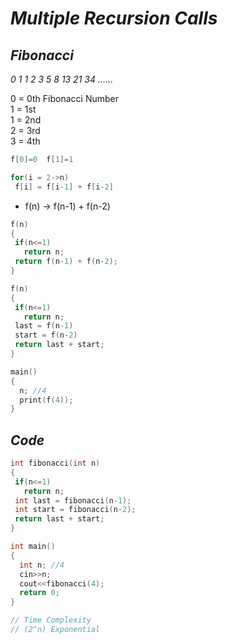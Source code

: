 # _Multiple Recursion Calls_

## _Fibonacci_
_0 1 1 2 3 5 8 13 21 34 ......_ 

 0 = 0th Fibonacci Number <br>
 1 = 1st <br>
 1 = 2nd <br>
 2 = 3rd <br>
 3 = 4th <br>

```cpp
f[0]=0  f[1]=1

for(i = 2->n)
 f[i] = f[i-1] + f[i-2]
```

- f(n) -> f(n-1) + f(n-2)

```cpp
f(n)
{
 if(n<=1)
   return n;
 return f(n-1) + f(n-2);
}
```

```cpp
f(n)
{
 if(n<=1)
   return n;
 last = f(n-1)
 start = f(n-2)
 return last + start;
}

main()
{
  n; //4
  print(f(4));
}
```

## _Code_

```cpp
int fibonacci(int n)
{
 if(n<=1)
   return n;
 int last = fibonacci(n-1);
 int start = fibonacci(n-2);
 return last + start;
}

int main()
{
  int n; //4
  cin>>n;
  cout<<fibonacci(4);
  return 0;
}

// Time Complexity
// (2^n) Exponential
```














